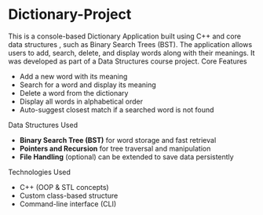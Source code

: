 # Dictionary-Project
This is a console-based  Dictionary Application  built using  C++ and core data structures , such as Binary Search Trees (BST). The application allows users to add, search, delete, and display words along with their meanings. It was developed as part of a Data Structures course project.
 Core Features

-  Add a new word with its meaning
-  Search for a word and display its meaning
-  Delete a word from the dictionary
-  Display all words in alphabetical order
-  Auto-suggest closest match if a searched word is not found

 Data Structures Used

- **Binary Search Tree (BST)** for word storage and fast retrieval
- **Pointers and Recursion** for tree traversal and manipulation
- **File Handling** (optional) can be extended to save data persistently

 Technologies Used

- C++ (OOP & STL concepts)
- Custom class-based structure
- Command-line interface (CLI)
